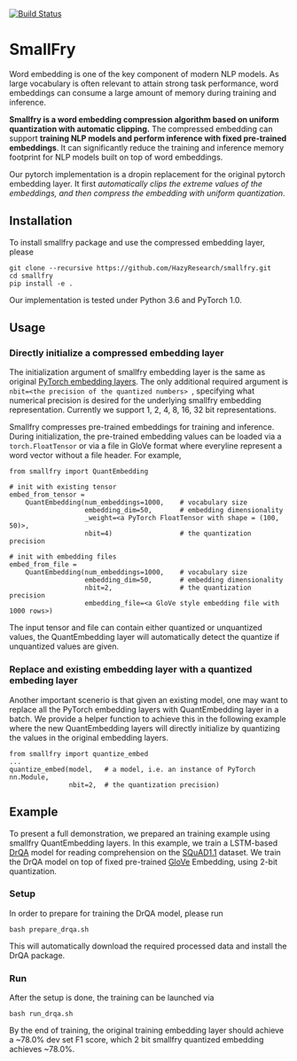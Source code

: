 [![Build Status](https://travis-ci.com/HazyResearch/smallfry.svg?token=DY2tqn6MMHmNqLqricH4&branch=master)](https://travis-ci.com/HazyResearch/smallfry)

# SmallFry
Word embedding is one of the key component of modern NLP models. As large vocabulary is often relevant to attain strong task performance, word embeddings can consume a large amount of memory during training and inference. 

**Smallfry is a word embedding compression algorithm based on uniform quantization with automatic clipping.** The compressed embedding can support **training NLP models and perform inference with fixed pre-trained embeddings**. It can significantly reduce the training and inference memory footprint for NLP models built on top of word embeddings.

Our pytorch implementation is a dropin replacement for the original pytorch embedding layer. It first _automatically clips the extreme values of the embeddings, and then compress the embedding with uniform quantization_.

## Installation
To install smallfry package and use the compressed embedding layer, please
```
git clone --recursive https://github.com/HazyResearch/smallfry.git
cd smallfry
pip install -e .
```
Our implementation is tested under Python 3.6 and PyTorch 1.0.

## Usage
### Directly initialize a compressed embedding layer
The initialization argument of smallfry embedding layer is the same as original [PyTorch embedding layers](https://pytorch.org/docs/stable/nn.html#embedding). The only additional required argument is ```nbit=<the precision of the quantized numbers> ```, specifying what numerical precision is desired for the underlying smallfry embedding representation. Currently we support 1, 2, 4, 8, 16, 32 bit representations.  

Smallfry compresses pre-trained embeddings for training and inference. During initialization, the pre-trained embedding values can be loaded via a ```torch.FloatTensor``` or via a file in GloVe format where everyline represent a word vector without a file header. For example,

```
from smallfry import QuantEmbedding

# init with existing tensor
embed_from_tensor = 
    QuantEmbedding(num_embeddings=1000,    # vocabulary size
                   embedding_dim=50,       # embedding dimensionality
                   _weight=<a PyTorch FloatTensor with shape = (100, 50)>, 
                   nbit=4)                 # the quantization precision

# init with embedding files
embed_from_file = 
    QuantEmbedding(num_embeddings=1000,    # vocabulary size
                   embedding_dim=50,       # embedding dimensionality
                   nbit=2,                 # the quantization precision
                   embedding_file=<a GloVe style embedding file with 1000 rows>) 
```
The input tensor and file can contain either quantized or unquantized values, the QuantEmbedding layer will automatically detect the quantize if unquantized values are given.

### Replace and existing embedding layer with a quantized embeding layer
Another important scenerio is that given an existing model, one may want to replace all the PyTorch embedding layers with QuantEmbedding layer in a batch. We provide a helper function to achieve this in the following example where the new QuantEmbedding layers will directly initialize by quantizing the values in the original embedding layers.

```
from smallfry import quantize_embed
...
quantize_embed(model,   # a model, i.e. an instance of PyTorch nn.Module,
               nbit=2,  # the quantization precision)
```

## Example
To present a full demonstration, we prepared an training example using smallfry QuantEmbedding layers. In this example, we train a LSTM-based [DrQA](https://github.com/facebookresearch/DrQA) model for reading comprehension on the [SQuAD1.1](https://rajpurkar.github.io/SQuAD-explorer/) dataset. We train the DrQA model on top of fixed pre-trained [GloVe](https://nlp.stanford.edu/projects/glove/) Embedding, using 2-bit quantization. 

### Setup
In order to prepare for training the DrQA model, please run
```
bash prepare_drqa.sh
```
This will automatically download the required processed data and install the DrQA package.

### Run
After the setup is done, the training can be launched via
```
bash run_drqa.sh
```
By the end of training, the original training embedding layer should achieve a ~78.0% dev set F1 score, which 2 bit smallfry quantized embedding achieves ~78.0%.
